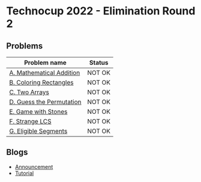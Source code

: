 # Technocup 2022 - Elimination Round 2

## Problems

|Problem name|Status|
|------------|---------|
| [A. Mathematical Addition](problems/A._Mathematical_Addition.md)|NOT OK|
| [B. Coloring Rectangles](problems/B._Coloring_Rectangles.md)|NOT OK|
| [C. Two Arrays](problems/C._Two_Arrays.md)|NOT OK|
| [D. Guess the Permutation](problems/D._Guess_the_Permutation.md)|NOT OK|
| [E. Game with Stones](problems/E._Game_with_Stones.md)|NOT OK|
| [F. Strange LCS](problems/F._Strange_LCS.md)|NOT OK|
| [G. Eligible Segments](problems/G._Eligible_Segments.md)|NOT OK|
## Blogs

- [Announcement](blogs/Announcement.md)
- [Tutorial](blogs/Tutorial.md)
